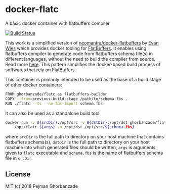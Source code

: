 # docker-flatc

A basic docker container with flatbuffers compiler

[![Build Status](https://travis-ci.com/ghorbanzade/docker-flatc.svg?branch=master)](https://travis-ci.com/ghorbanzade/docker-flatc)

This work is a simplified version of [neomantra/docker-flatbuffers] by
[Evan Wies] which provides docker tooling for [FlatBuffers].
It enables using flatbuffers compiler to generate code from flatbuffers
schema file(s) in different languages, without the need to build the
compiler from source.
Read more [here](https://github.com/google/flatbuffers/issues/4374).
This pattern simplifies the docker-based build process of softwares that
rely on FlatBuffers.

This container is primarily intended to be used as the base of a build
stage of other docker containers:

```bash
FROM ghorbanzade/flatc as flatbuffers-builder
COPY --from=previous-build-stage /path/to/schema.fbs .
RUN ./flatc --ts --no-fbs-import schema.fbs
```

It can also be used as a standalone build tool:

```bash
docker run -v ${srcDir}:/opt/src -v ${dstDir}:/opt/dst ghorbanzade/flatc \
    /opt/flatc ${args} -o /opt/dst /opt/src/${schema.fbs}
```

where `srcDir` is the full path to directory on your host machine that
contains flatbuffers schema(s), `dstDir` is the full path to directory
on your host machine into which generated files should be written,
`args` is arguments given to `flatc` executable and `schema.fbs` is the
name of flatbuffers schema file in `srcDir`.

## License

MIT (c) 2018 Pejman Ghorbanzade

[neomantra/docker-flatbuffers]: https://github.com/neomantra/docker-flatbuffers
[Evan Wies]: mailto:evan@neomantra.net
[FlatBuffers]: https://github.com/google/flatbuffers

